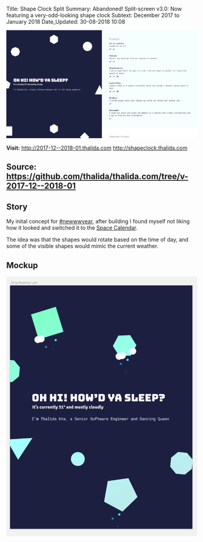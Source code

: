 Title:          Shape Clock Split
Summary:        Abandoned! Split-screen v3.0: Now featuring a very-odd-looking shape clock
Subtext:        December 2017 to January 2018
Date_Updated:   30-08-2018 10:08

<img alt="Screenshot of thalida.com: shape clock split version" src="/static/images/posts/meta-history/2017-12--2018-01/screenshot.png" class="img--block">

**Visit:**
http://2017-12--2018-01.thalida.com
http://shapeclock.thalida.com

**Source:**
https://github.com/thalida/thalida.com/tree/v-2017-12--2018-01
---

## Story
My inital concept for [#newwwyear](https://twitter.com/jensimmons/status/943305744123916288), after building I found myself not liking how it looked and switched it to the [Space Calendar](/x/meta-timeline/2018-01--2018-08).

The idea was that the shapes would rotate based on the time of day, and some of the visible shapes would mimic the current weather.

## Mockup
<img alt="Sketch mockup of the shape clock split version" src="/static/images/posts/meta-history/2017-12--2018-01/mock.1.png" class="img--block">
